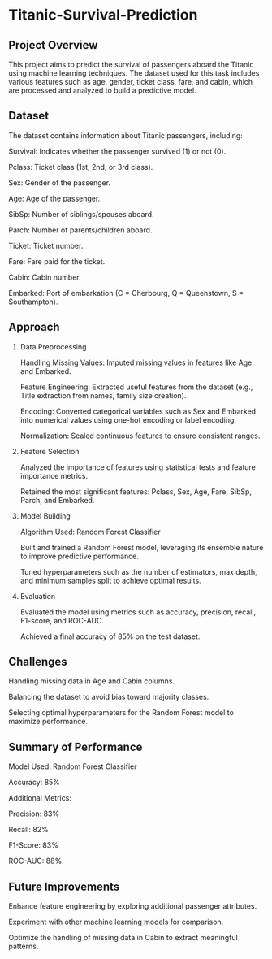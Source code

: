 # Titanic-Survival-Prediction

## Project Overview

This project aims to predict the survival of passengers aboard the Titanic using machine learning techniques. The dataset used for this task includes various features such as age, gender, ticket class, fare, and cabin, which are processed and analyzed to build a predictive model.

## Dataset

The dataset contains information about Titanic passengers, including:

Survival: Indicates whether the passenger survived (1) or not (0).

Pclass: Ticket class (1st, 2nd, or 3rd class).

Sex: Gender of the passenger.

Age: Age of the passenger.

SibSp: Number of siblings/spouses aboard.

Parch: Number of parents/children aboard.

Ticket: Ticket number.

Fare: Fare paid for the ticket.

Cabin: Cabin number.

Embarked: Port of embarkation (C = Cherbourg, Q = Queenstown, S = Southampton).

## Approach

1. Data Preprocessing

   Handling Missing Values: Imputed missing values in features like Age and Embarked.

   Feature Engineering: Extracted useful features from the dataset (e.g., Title extraction from names, family size creation).

   Encoding: Converted categorical variables such as Sex and Embarked into numerical values using one-hot encoding or label encoding.

   Normalization: Scaled continuous features to ensure consistent ranges.

2. Feature Selection

   Analyzed the importance of features using statistical tests and feature importance metrics.

   Retained the most significant features: Pclass, Sex, Age, Fare, SibSp, Parch, and Embarked.

3. Model Building

   Algorithm Used: Random Forest Classifier

   Built and trained a Random Forest model, leveraging its ensemble nature to improve predictive performance.

   Tuned hyperparameters such as the number of estimators, max depth, and minimum samples split to achieve optimal results.

4. Evaluation

   Evaluated the model using metrics such as accuracy, precision, recall, F1-score, and ROC-AUC.

   Achieved a final accuracy of 85% on the test dataset.

## Challenges

Handling missing data in Age and Cabin columns.

Balancing the dataset to avoid bias toward majority classes.

Selecting optimal hyperparameters for the Random Forest model to maximize performance.

## Summary of Performance

Model Used: Random Forest Classifier

Accuracy: 85%

Additional Metrics:

Precision: 83%

Recall: 82%

F1-Score: 83%

ROC-AUC: 88%

## Future Improvements

Enhance feature engineering by exploring additional passenger attributes.

Experiment with other machine learning models for comparison.

Optimize the handling of missing data in Cabin to extract meaningful patterns.
